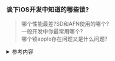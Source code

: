 ### 谈下iOS开发中知道的哪些锁?

>哪个性能最差?SD和AFN使用的哪个?  
>一般开发中你最常用哪个?   
>哪个锁apple存在问题又是什么问题?  

<details>
<summary> 参考内容 </summary>

- 我们在使用多线程的时候多个线程可能会访问同一块资源，这样就很容易引发数据错乱和数据安全等问题，这时候就需要我们保证每次只有一个线程访问这一块资源，锁 应运而生

- `@synchronized` 性能最差,SD和AFN等框架使用这个.

- NSRecursiveLock 和NSLock ：建议使用前者，避免循环调用出现**死锁**

- OSSpinLock 自旋锁 ,存在的问题是, 优先级反转问题,破坏了spinlock

- dispatch_semaphore 信号量 : 保持线程同步为线程加锁

- [多线程](https://github.com/luckyvondoit/OC_Document/blob/master/Interview/Book/UnderlyingPrincipleOfOC/Multithreading.md)
</details>
